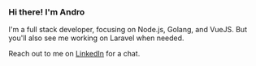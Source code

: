 ### Hi there! I'm Andro

I'm a full stack developer, focusing on Node.js, Golang, and VueJS. But you'll also see me working on Laravel when needed.

Reach out to me on [LinkedIn](https://linkedin.com/in/rvalessandro) for a chat.

